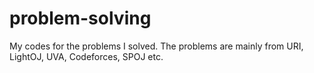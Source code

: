 # problem-solving
My codes for the problems I solved. The problems are mainly from URI, LightOJ, UVA, Codeforces, SPOJ etc.
